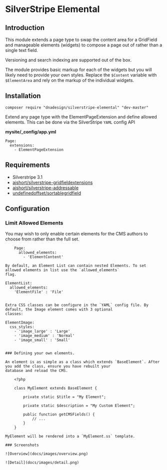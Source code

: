 # SilverStripe Elemental

## Introduction

This module extends a page type to swap the content area for a GridField and manageable elements (widgets) to compose
a page out of rather than a single text field.

Versioning and search indexing are supported out of the box.

The module provides basic markup for each of the widgets but you will likely need to provide your own styles. Replace
the `$Content` variable with `$ElementArea` and rely on the markup of the individual widgets.

## Installation

	composer require "dnadesign/silverstripe-elemental" "dev-master"

Extend any page type with the ElementPageExtension and define allowed elements. This can be done via the SilverStripe
`YAML` config API

**mysite/_config/app.yml**

	Page:
	  extensions:
	    - ElementPageExtension


## Requirements

- Silverstripe 3.1
- [ajshort/silverstripe-gridfieldextensions](https://github.com/ajshort/silverstripe-gridfieldextensions)
- [ajshort/silverstripe-addressable](https://github.com/ajshort/silverstripe-addressable)
- [undefinedoffset/sortablegridfield](https://github.com/UndefinedOffset/SortableGridField)

## Configuration

### Limit Allowed Elements

You may wish to only enable certain elements for the CMS authors to choose from rather than the full set.

````
	Page:
	  allowed_elements:
		- 'ElementContent'

By default, an Element List can contain nested Elements. To set allowed elements in list use the `allowed_elements`
flag.

````
	ElementList:
	  allowed_elements:
	    'ElementFile' : 'File'
````

Extra CSS classes can be configure in the `YAML` config file. By default, the Image element comes with 3 optional
classes:

````
	ElementImage:
	  css_styles:
	    - 'image_large' : 'Large'
	    - 'image_medium' : 'Normal'
	    - 'image_small' : 'Small'
````

### Defining your own elements.

An element is as simple as a class which extends `BaseElement`. After you add the class, ensure you have rebuilt your
database and reload the CMS.

	<?php

	class MyElement extends BaseElement {

		private static $title = "My Element";

		private static $description = "My Custom Element";

		public function getCMSFields() {
			// ...
		}
	}

MyElement will be rendered into a `MyElement.ss` template.

### Screenshots

![Overview](docs/images/overview.png)

![Detail](docs/images/detail.png)